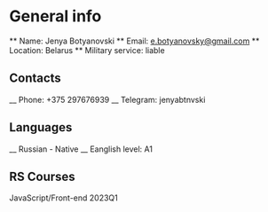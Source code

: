 # General info
** Name: Jenya Botyanovski
** Email: e.botyanovsky@gmail.com
** Location: Belarus
** Military service: liable
## Contacts
__ Phone: +375 297676939
__ Telegram: jenyabtnvski
## Languages
__ Russian - Native
__ Eanglish level: A1
## RS Courses
JavaScript/Front-end 2023Q1
